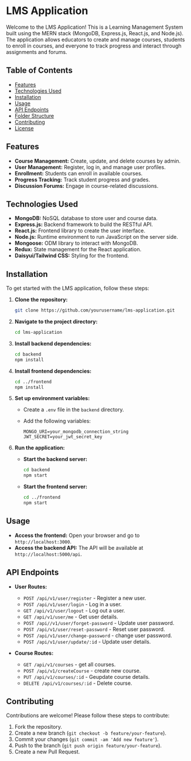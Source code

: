 # LMS Application

Welcome to the LMS Application! This is a Learning Management System built using the MERN stack (MongoDB, Express.js, React.js, and Node.js). The application allows educators to create and manage courses, students to enroll in courses, and everyone to track progress and interact through assignments and forums.

## Table of Contents

- [Features](#features)
- [Technologies Used](#technologies-used)
- [Installation](#installation)
- [Usage](#usage)
- [API Endpoints](#api-endpoints)
- [Folder Structure](#folder-structure)
- [Contributing](#contributing)
- [License](#license)

## Features

- **Course Management:** Create, update, and delete courses by admin.
- **User Management:** Register, log in, and manage user profiles.
- **Enrollment:** Students can enroll in available courses.
- **Progress Tracking:** Track student progress and grades.
- **Discussion Forums:** Engage in course-related discussions.

## Technologies Used

- **MongoDB:** NoSQL database to store user and course data.
- **Express.js:** Backend framework to build the RESTful API.
- **React.js:** Frontend library to create the user interface.
- **Node.js:** Runtime environment to run JavaScript on the server side.
- **Mongoose:** ODM library to interact with MongoDB.
- **Redux:** State management for the React application.
- **Daisyui/Tailwind CSS:** Styling for the frontend.

## Installation

To get started with the LMS application, follow these steps:

1. **Clone the repository:**

    ```bash
    git clone https://github.com/yourusername/lms-application.git
    ```

2. **Navigate to the project directory:**

    ```bash
    cd lms-application
    ```

3. **Install backend dependencies:**

    ```bash
    cd backend
    npm install
    ```

4. **Install frontend dependencies:**

    ```bash
    cd ../frontend
    npm install
    ```

5. **Set up environment variables:**

    - Create a `.env` file in the `backend` directory.
    - Add the following variables:

        ```plaintext
        MONGO_URI=your_mongodb_connection_string
        JWT_SECRET=your_jwt_secret_key
        ```

6. **Run the application:**

    - **Start the backend server:**

        ```bash
        cd backend
        npm start
        ```

    - **Start the frontend server:**

        ```bash
        cd ../frontend
        npm start
        ```

## Usage

- **Access the frontend:** Open your browser and go to `http://localhost:3000`.
- **Access the backend API:** The API will be available at `http://localhost:5000/api`.

## API Endpoints

- **User Routes:**
    - `POST /api/v1/user/register` - Register a new user.
    - `POST /api/v1/user/login` - Log in a user.
    - `GET /api/v1/user/logout` - Log out a user.
    - `GET /api/v1/user/me` - Get user details.
    - `POST /api//v1/user/forget-password` - Update user password.
    - `POST /api/v1/user/reset-password` - Reset user password.
    - `POST /api/v1/user/change-password` - change user password.
    - `POST /api/v1/user/update/:id` - Update user details.

- **Course Routes:**
    - `GET /api/v1/courses` - get all courses.
    - `POST /api/v1/createCourse` - create new course.
    - `PUT /api/v1/courses/:id` - Geupdate course details.
    - `DELETE /api/v1/courses/:id` - Delete course.



## Contributing

Contributions are welcome! Please follow these steps to contribute:

1. Fork the repository.
2. Create a new branch (`git checkout -b feature/your-feature`).
3. Commit your changes (`git commit -am 'Add new feature'`).
4. Push to the branch (`git push origin feature/your-feature`).
5. Create a new Pull Request.



